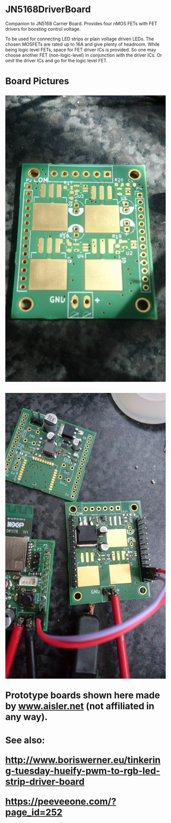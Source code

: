 # JN5168DriverBoard
Companion to JN5168 Carrier Board. Provides four nMOS FETs with FET drivers for boosting control voltage.

To be used for connecting LED strips or plain voltage driven LEDs. The chosen MOSFETs are rated up to 16A and give plenty of headroom. While being logic level FETs, space for FET driver ICs is provided. So one may choose another FET (non-logic-level) in conjunction with the driver ICs. Or omit the driver ICs and go for the logic level FET.

<h1>Board Pictures

![Raw Board](DSC_0892+(2017-05-21T09_55_33.000).JPG)

![Parts for one channel in place together with JN5168 carrier board](DSC_0896+(2017-05-21T17_44_00.000).JPG)

Prototype boards shown here made by www.aisler.net (not affiliated in any way).

<H1>See also: 

http://www.boriswerner.eu/tinkering-tuesday-hueify-pwm-to-rgb-led-strip-driver-board

https://peeveeone.com/?page_id=252
